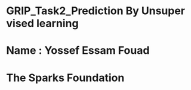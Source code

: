 # GRIP_Task2_Prediction By Unsuper vised learning
# Name : Yossef Essam Fouad
# The Sparks Foundation
